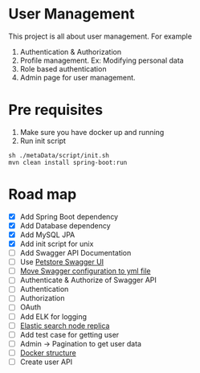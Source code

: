 # User Management
This project is all about user management. 
For example 
1. Authentication & Authorization
2. Profile management. Ex: Modifying personal data
3. Role based authentication
4. Admin page for user management.

# Pre requisites
1. Make sure you have docker up and running
2. Run init script

~~~
sh ./metaData/script/init.sh 
mvn clean install spring-boot:run
~~~

# Road map
- [X] Add Spring Boot dependency
- [X] Add Database dependency
- [X] Add MySQL JPA
- [X] Add init script for unix
- [ ] Add Swagger API Documentation
- [ ] Use [Petstore Swagger UI](http://petstore.swagger.io/)
- [ ] [Move Swagger configuration to yml file](https://github.com/OAI/OpenAPI-Specification/blob/master/versions/2.0.md#info-object-example)
- [ ] Authenticate & Authorize of Swagger API
- [ ] Authentication
- [ ] Authorization
- [ ] OAuth
- [ ] Add ELK for logging
- [ ] [Elastic search node replica](http://chrissimpson.co.uk/elasticsearch-yellow-cluster-status-explained.html)
- [ ] Add test case for getting user
- [ ] Admin -> Pagination to get user data
- [ ] [Docker structure](https://github.com/deviantony/docker-elk)
- [ ] Create user API